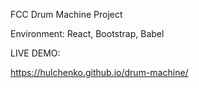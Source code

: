 FCC Drum Machine Project

Environment: React, Bootstrap, Babel

LIVE DEMO:

https://hulchenko.github.io/drum-machine/
